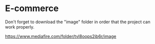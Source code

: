 # E-commerce
 
Don't forget to download the "image" folder in order that the project can work properly.

https://www.mediafire.com/folder/tvl8oops2ib6r/image